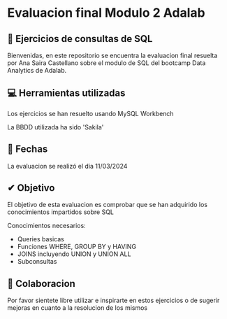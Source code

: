 # Evaluacion final Modulo 2 Adalab
## 🌟 Ejercicios de consultas de SQL 

Bienvenidas, en este repositorio se encuentra la evaluacion final resuelta por Ana Saira Castellano sobre el modulo de SQL del bootcamp Data Analytics de Adalab.

## 💻 Herramientas utilizadas

Los ejercicios se han resuelto usando MySQL Workbench

La BBDD utilizada ha sido 'Sakila'

## 📆 Fechas

La evaluacion se realizó el dia 11/03/2024

## ✔ Objetivo

El objetivo de esta evaluacion es comprobar que se han adquirido los conocimientos impartidos sobre SQL

Conocimientos necesarios:
- Queries basicas
- Funciones WHERE, GROUP BY y HAVING
- JOINS incluyendo UNION y UNION ALL
- Subconsultas

## 💭 Colaboracion

Por favor sientete libre utilizar e inspirarte en estos ejercicios o de sugerir mejoras en cuanto a la resolucion de los mismos